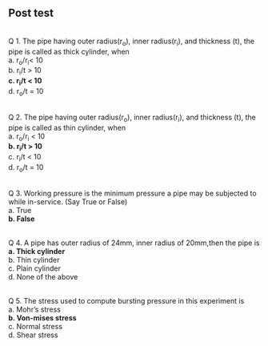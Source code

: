 ## Post test
<br>
Q 1. The pipe having outer radius(r<sub>o</sub>), inner radius(r<sub>i</sub>), and thickness (t), the pipe is called as thick cylinder, when<br>
a. r<sub>o</sub>/r<sub>i</sub>< 10<br>
b. r<sub>i</sub>/t > 10<br>
<b>c. r<sub>i</sub>/t < 10 </b><br>
d. r<sub>o</sub>/t = 10<br><br>

Q 2. The pipe having outer radius(r<sub>o</sub>), inner radius(r<sub>i</sub>), and thickness (t), the pipe is called as thin cylinder, when<br>
a. r<sub>o</sub>/r<sub>i</sub> < 10<br>
<b>b. r<sub>i</sub>/t > 10</b><br>
c. r<sub>i</sub>/t < 10<br>
d. r<sub>o</sub>/t = 10<br><br>

Q 3. Working pressure is the minimum pressure a pipe may be subjected to while in-service. (Say True or False)<br>
a. True<br>
<b>b. False</b><br><br>

Q 4. A pipe has outer radius of 24mm, inner radius of 20mm,then the pipe is<br>
<b>a. Thick cylinder</b><br>
b. Thin cylinder<br>
c. Plain cylinder<br>
d. None of the above<br><br>

Q 5. The stress used to compute bursting pressure in this experiment is<br>
a. Mohr’s stress<br>
<b>b. Von-mises stress</b><br>
c. Normal stress<br>
d. Shear stress<br><br>
